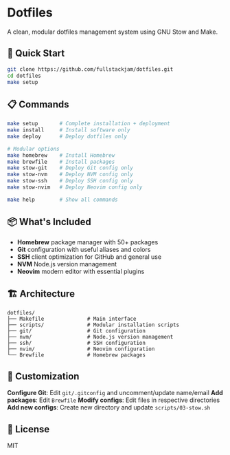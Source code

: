 # Dotfiles

A clean, modular dotfiles management system using GNU Stow and Make.

## 🚀 Quick Start

```bash
git clone https://github.com/fullstackjam/dotfiles.git
cd dotfiles
make setup
```

## 📋 Commands

```bash
make setup       # Complete installation + deployment
make install     # Install software only
make deploy      # Deploy dotfiles only

# Modular options
make homebrew    # Install Homebrew
make brewfile    # Install packages
make stow-git    # Deploy Git config only
make stow-nvm    # Deploy NVM config only
make stow-ssh    # Deploy SSH config only
make stow-nvim   # Deploy Neovim config only

make help        # Show all commands
```

## 📦 What's Included

- **Homebrew** package manager with 50+ packages
- **Git** configuration with useful aliases and colors
- **SSH** client optimization for GitHub and general use
- **NVM** Node.js version management
- **Neovim** modern editor with essential plugins

## 🏗️ Architecture

```
dotfiles/
├── Makefile              # Main interface
├── scripts/              # Modular installation scripts
├── git/                  # Git configuration
├── nvm/                  # Node.js version management
├── ssh/                  # SSH configuration
├── nvim/                 # Neovim configuration
└── Brewfile              # Homebrew packages
```

## 🔧 Customization

**Configure Git**: Edit `git/.gitconfig` and uncomment/update name/email
**Add packages**: Edit `Brewfile`
**Modify configs**: Edit files in respective directories
**Add new configs**: Create new directory and update `scripts/03-stow.sh`

## 📄 License

MIT
